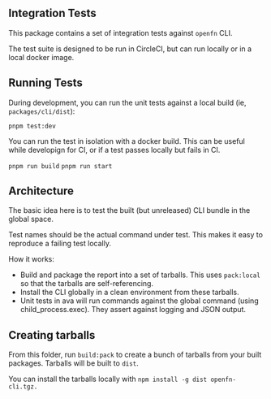 ## Integration Tests

This package contains a set of integration tests against `openfn` CLI.

The test suite is designed to be run in CircleCI, but can run locally or in a local docker image.

## Running Tests

During development, you can run the unit tests against a local build (ie, `packages/cli/dist`):

`pnpm test:dev`

You can run the test in isolation with a docker build. This can be useful while developign for CI, or if a test passes locally but fails in CI.

`pnpm run build`
`pnpm run start`

## Architecture

The basic idea here is to test the built (but unreleased) CLI bundle in the global space.

Test names should be the actual command under test. This makes it easy to reproduce a failing test locally.

How it works:

* Build and package the report into a set of tarballs. This uses `pack:local` so that the tarballs are self-referencing. 
* Install the CLI globally in a clean environment from these tarballs.
* Unit tests in ava will run commands against the global command (using child_process.exec). They assert against logging and JSON  output.

## Creating tarballs

From this folder, run `build:pack` to create a bunch of tarballs from your built packages. Tarballs will be built to `dist`.

You can install the tarballs locally with `npm install -g dist openfn-cli.tgz.`